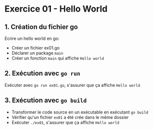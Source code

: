 # Exercice 01 - Hello World

## 1. Création du fichier go
Ecrire un hello world en go:

* Créer un fichier ex01.go
* Déclarer un package `main`
* Créer un fonction `main` qui affiche `Hello world`

## 2. Exécution avec `go run`

Exécuter avec `go run ex01.go`, s'assurer que ça affiche `Hello world`
 
## 3. Exécution avec `go build`

* Transformer le code source en un exécutable en exécutant `go build`
* Vérifier qu'un fichier `ex01` a été crée dans le même dossier
* Exécuter `./ex01`, s'assurer que ça affiche `Hello world`
 
 